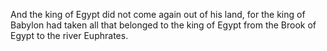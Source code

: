 And the king of Egypt did not come again out of his land, for the king of Babylon had taken all that belonged to the king of Egypt from the Brook of Egypt to the river Euphrates.

